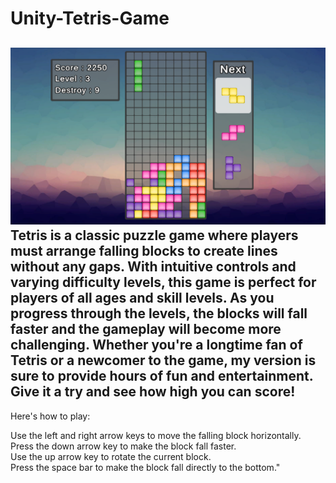 # Unity-Tetris-Game
![Image](https://github.com/Parrot222/Unity-Tetris-Game/blob/main/tetris-game.png)
Tetris is a classic puzzle game where players must arrange falling blocks to create lines without any gaps. With intuitive controls and varying difficulty levels, this game is perfect for players of all ages and skill levels. As you progress through the levels, the blocks will fall faster and the gameplay will become more challenging. Whether you're a longtime fan of Tetris or a newcomer to the game, my version is sure to provide hours of fun and entertainment. Give it a try and see how high you can score!
---------------------------------------------------------------------------
Here's how to play:  
  
Use the left and right arrow keys to move the falling block horizontally.  
Press the down arrow key to make the block fall faster.  
Use the up arrow key to rotate the current block.  
Press the space bar to make the block fall directly to the bottom."  
